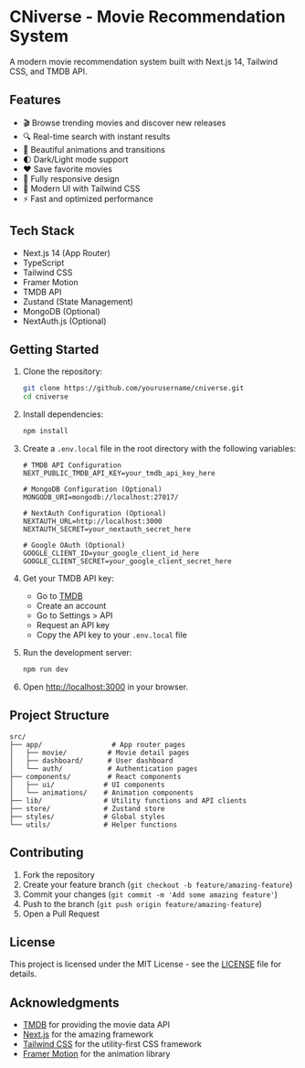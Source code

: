 # CNiverse - Movie Recommendation System

A modern movie recommendation system built with Next.js 14, Tailwind CSS, and TMDB API.

## Features

- 🎬 Browse trending movies and discover new releases
- 🔍 Real-time search with instant results
- 💫 Beautiful animations and transitions
- 🌓 Dark/Light mode support
- ❤️ Save favorite movies
- 📱 Fully responsive design
- 🎨 Modern UI with Tailwind CSS
- ⚡ Fast and optimized performance

## Tech Stack

- Next.js 14 (App Router)
- TypeScript
- Tailwind CSS
- Framer Motion
- TMDB API
- Zustand (State Management)
- MongoDB (Optional)
- NextAuth.js (Optional)

## Getting Started

1. Clone the repository:
   ```bash
   git clone https://github.com/yourusername/cniverse.git
   cd cniverse
   ```

2. Install dependencies:
   ```bash
   npm install
   ```

3. Create a `.env.local` file in the root directory with the following variables:
   ```env
   # TMDB API Configuration
   NEXT_PUBLIC_TMDB_API_KEY=your_tmdb_api_key_here

   # MongoDB Configuration (Optional)
   MONGODB_URI=mongodb://localhost:27017/

   # NextAuth Configuration (Optional)
   NEXTAUTH_URL=http://localhost:3000
   NEXTAUTH_SECRET=your_nextauth_secret_here

   # Google OAuth (Optional)
   GOOGLE_CLIENT_ID=your_google_client_id_here
   GOOGLE_CLIENT_SECRET=your_google_client_secret_here
   ```

4. Get your TMDB API key:
   - Go to [TMDB](https://www.themoviedb.org/)
   - Create an account
   - Go to Settings > API
   - Request an API key
   - Copy the API key to your `.env.local` file

5. Run the development server:
   ```bash
   npm run dev
   ```

6. Open [http://localhost:3000](http://localhost:3000) in your browser.

## Project Structure

```
src/
├── app/                 # App router pages
│   ├── movie/          # Movie detail pages
│   ├── dashboard/      # User dashboard
│   └── auth/           # Authentication pages
├── components/         # React components
│   ├── ui/            # UI components
│   └── animations/    # Animation components
├── lib/               # Utility functions and API clients
├── store/             # Zustand store
├── styles/            # Global styles
└── utils/             # Helper functions
```

## Contributing

1. Fork the repository
2. Create your feature branch (`git checkout -b feature/amazing-feature`)
3. Commit your changes (`git commit -m 'Add some amazing feature'`)
4. Push to the branch (`git push origin feature/amazing-feature`)
5. Open a Pull Request

## License

This project is licensed under the MIT License - see the [LICENSE](LICENSE) file for details.

## Acknowledgments

- [TMDB](https://www.themoviedb.org/) for providing the movie data API
- [Next.js](https://nextjs.org/) for the amazing framework
- [Tailwind CSS](https://tailwindcss.com/) for the utility-first CSS framework
- [Framer Motion](https://www.framer.com/motion/) for the animation library 